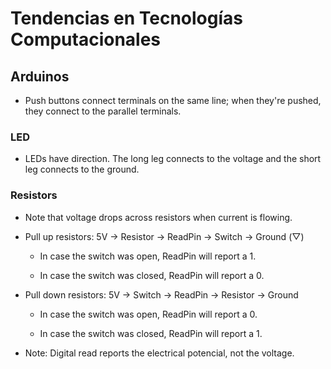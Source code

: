 # Tendencias en Tecnologías Computacionales

## Arduinos

- Push buttons connect terminals on the same line; when they're pushed, they
  connect to the parallel terminals.

### LED

- LEDs have direction. The long leg connects to the voltage and the short leg
  connects to the ground.

### Resistors

- Note that voltage drops across resistors when current is flowing.

- Pull up resistors: 5V → Resistor → ReadPin → Switch → Ground (▽)

  - In case the switch was open, ReadPin will report a 1.

  - In case the switch was closed, ReadPin will report a 0.

- Pull down resistors: 5V → Switch → ReadPin → Resistor → Ground

  - In case the switch was open, ReadPin will report a 0.

  - In case the switch was closed, ReadPin will report a 1.

- Note: Digital read reports the electrical potencial, not the voltage.
